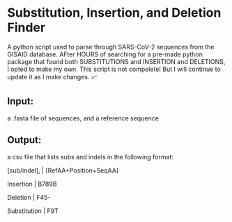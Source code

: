 # Substitution, Insertion, and Deletion Finder

A python script used to parse through SARS-CoV-2 sequences from the GISAID database. 
AFter HOURS of searching for a pre-made python package that found both SUBSTITUTIONS and INSERTION and DELETIONS, 
I opted to make my own. This script is not compelete! But I will continue to update it as I make changes. :chart_with_upwards_trend:

## Input:
a .fasta file of sequences, and a reference sequence

## Output:
a csv file that lists subs and indels in the following format:

[sub/indel], | [RefAA+Position+SeqAA]

Insertion    | B789B

Deletion     | F45-

Substitution | F9T



